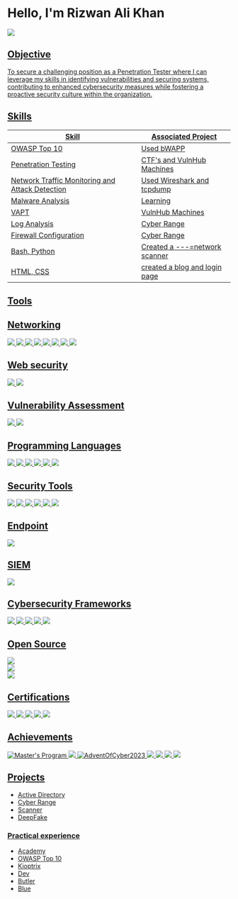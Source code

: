 # Hello, I'm Rizwan Ali Khan
<a href="https://www.linkedin.com/in/patanrizwanalikhan"/><img src="https://img.shields.io/badge/-LinkedIn-0072b1?&style=for-the-badge&logo=linkedin&logoColor=white" />

## Objective
To secure a challenging position as a Penetration Tester where I can leverage my skills in identifying vulnerabilities and securing systems, contributing to enhanced cybersecurity measures while fostering a proactive security culture within the organization.

## Skills

| Skill                                         | Associated Project         |
|-----------------------------------------------|----------------------------|
| OWASP Top 10          |Used bWAPP|
|Penetration Testing |CTF's and VulnHub Machines|
| Network Traffic Monitoring and Attack Detection |Used Wireshark and tcpdump |
| Malware Analysis                                | Learning|
| VAPT     | VulnHub Machines|
| Log Analysis                 |Cyber Range|
| Firewall Configuration                         | Cyber Range |
| Bash, Python | Created a ---=network scanner|
| HTML, CSS                                       | created a blog and login page |

## Tools

## Networking
<div>
<img src="https://img.shields.io/badge/-Wireshark-1679A7?&style=for-the-badge&logo=Wireshark&logoColor=white" />
<img src="https://img.shields.io/badge/-TCPdump-FF6F61?style=for-the-badge&logo=TCPdump&logoColor=white" />
<img src="https://img.shields.io/badge/-Nmap-4EAA25?style=for-the-badge&logo=Nmap&logoColor=white" />
<img src=" https://img.shields.io/badge/-OSI_Model-4B9CD3?style=for-the-badge&logo=internet-explorer&logoColor=white" />
<img src="https://img.shields.io/badge/-TCP_IP_Model-FF6F61?style=for-the-badge&logo=internet-explorer&logoColor=white " />
<img src=" https://img.shields.io/badge/-Ports-FFA500?style=for-the-badge&logo=internet-explorer&logoColor=white" />
<img src="https://img.shields.io/badge/-Protocols-6A5ACD?style=for-the-badge&logo=internet-explorer&logoColor=white" />
<img src="https://img.shields.io/badge/-pfSense-3E66B8?style=for-the-badge&logo=pfSense&logoColor=white" />
</div>

## Web security
<div>
<img src="https://img.shields.io/badge/-OWASP%20Top%2010-5B5EA6?style=for-the-badge&logo=OWASP&logoColor=white" />
<img src="https://img.shields.io/badge/-Web%20Security-4B4B4B?style=for-the-badge&logo=Web&logoColor=white" />
</div>

## Vulnerability Assessment
<div>
    <img src="https://img.shields.io/badge/-VAPT-FF6F61?style=for-the-badge&logo=Security&logoColor=white" />
<img src="https://img.shields.io/badge/-FFUF-00BFFF?style=for-the-badge&logo=Security&logoColor=white" />
</div>

## Programming Languages
<div>
<img src="https://img.shields.io/badge/-Python-3776AB?style=for-the-badge&logo=Python&logoColor=white" />
<img src="https://img.shields.io/badge/-Go-00ADD8?style=for-the-badge&logo=Go&logoColor=white" />
<img src="https://img.shields.io/badge/-Bash-4EAA25?style=for-the-badge&logo=GNU%20Bash&logoColor=white" />
<img src="https://img.shields.io/badge/-HTML-E34F26?style=for-the-badge&logo=HTML5&logoColor=white" />
<img src="https://img.shields.io/badge/-CSS-1572B6?style=for-the-badge&logo=CSS3&logoColor=white" />
<img src="https://img.shields.io/badge/-PHP-777BB4?style=for-the-badge&logo=PHP&logoColor=white" />
</div>

## Security Tools
<div>
<img src="https://img.shields.io/badge/-Metasploit-00A1E4?style=for-the-badge&logo=Metasploit&logoColor=white" />
<img src="https://img.shields.io/badge/-Nessus-6B4C9A?style=for-the-badge&logo=Nessus&logoColor=white" />
<img src="https://img.shields.io/badge/-OpenVAS-009900?style=for-the-badge&logo=OpenVAS&logoColor=white" />
<img src="https://img.shields.io/badge/-Kali%20Linux-557C94?style=for-the-badge&logo=Kali%20Linux&logoColor=white" />
<img src="https://img.shields.io/badge/-DirBuster-FF6F61?style=for-the-badge&logo=Security&logoColor=white" />
<img src="https://img.shields.io/badge/-TheHarvester-00A1E4?style=for-the-badge&logo=Security&logoColor=white" />
</div>
    
## Endpoint
<div>
    <img src="https://img.shields.io/badge/-Microsoft_Defender_for_Endpoint-00A4EF?&style=for-the-badge&logo=Microsoft&logoColor=white" />
</div>

## SIEM
<div>
    <img src="https://img.shields.io/badge/-Splunk-000000?&style=for-the-badge&logo=Splunk&logoColor=white" />
</div>

## Cybersecurity Frameworks
<div>
<img src="https://img.shields.io/badge/-MITRE%20ATT%26CK-7D8B3A?style=for-the-badge&logo=MITRE&logoColor=white" />
<img src="https://img.shields.io/badge/-NIST-4D4D4D?style=for-the-badge&logo=NIST&logoColor=white" />
<img src="https://img.shields.io/badge/-PCI%20DSS-0094D8?style=for-the-badge&logo=Payment&logoColor=white" />
<img src="https://img.shields.io/badge/-HIPAA-5A8BFF?style=for-the-badge&logo=Health&logoColor=white" />
<img src="https://img.shields.io/badge/-ISO%2027001-0072C6?style=for-the-badge&logo=ISO&logoColor=white" />
</div>

## Open Source
<div>
   <img src="https://img.shields.io/badge/-OSINT-2D87F0?style=for-the-badge&logo=OpenSearch&logoColor=white" />
</div>

<div>
    <img src="https://img.shields.io/badge/-Cyber%20Security-FF4F4F?style=for-the-badge&logo=Security&logoColor=white" />
</div>
<div>
    <img src="https://img.shields.io/badge/-Cloud%20Computing-00B2E2?style=for-the-badge&logo=Cloudflare&logoColor=white" />
</div>


## Certifications
<div>
<img src="https://img.shields.io/badge/-CompTIA%20Security%2B%20%28701%29%20In%20Progress-FF0000?style=for-the-badge&logo=CompTIA&logoColor=white" />
<img src="https://img.shields.io/badge/-CEH_V11_Training-FF0000?style=for-the-badge&logo=Security&logoColor=white " />
<img src="https://img.shields.io/badge/-PEH-4CAF50?style=for-the-badge&logo=TCMSecurity&logoColor=white" />
<img src="https://img.shields.io/badge/-Cybersecurity_Bootcamp_Cohort_9-FFA500?style=for-the-badge&logo=Security&logoColor=white" />
<img src="https://img.shields.io/badge/-C%7CPent_In_Progress-FF0000?style=for-the-badge&logo=Security&logoColor=white" />
</div>

## Achievements

<div>
<img src="https://img.shields.io/badge/Master's%20Program-808080?style=for-the-badge&logo=simplilearn&logoColor=white" alt="Master's Program"/>
<img src="https://img.shields.io/badge/-Cyber_Apocalypse_2023-FF6F61?style=for-the-badge&logo=HackTheBox&logoColor=white" />
<img src="https://img.shields.io/badge/-AdventOfCyber2023-007BFF?&style=for-the-badge&logo=TryHackMe&logoColor=white" alt="AdventOfCyber2023">
<img src="https://img.shields.io/badge/-Security_Engineer_Certificate-FF6F61?style=for-the-badge&logo=Security&logoColor=white " />
<img src="https://img.shields.io/badge/-Wireshark-00BFFF?style=for-the-badge&logo=Wireshark&logoColor=white " />
<img src="https://img.shields.io/badge/-CompTIA%20Security%2B%20%28601%29-FF0000?style=for-the-badge&logo=CompTIA&logoColor=white" />
<img src="https://img.shields.io/badge/-Nmap-FFA500?style=for-the-badge&logo=Nmap&logoColor=white " />
</div>


## Projects
- Active Directory
- Cyber Range
- Scanner
- DeepFake
  
### Practical experience
- Academy
- OWASP Top 10
- Kioptrix
- Dev
- Butler
- Blue
